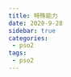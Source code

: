 ```yaml
---
title: 特殊能力
date: 2020-9-28
sidebar: true
categories:
 - pso2
tags:
 - pso2
---
```

<com-ability></com-ability>

